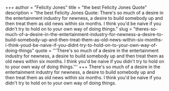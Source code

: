 +++
author = "Felicity Jones"
title = "the best Felicity Jones Quote"
description = "the best Felicity Jones Quote: There's so much of a desire in the entertainment industry for newness, a desire to build somebody up and then treat them as old news within six months. I think you'd be naive if you didn't try to hold on to your own way of doing things."
slug = "theres-so-much-of-a-desire-in-the-entertainment-industry-for-newness-a-desire-to-build-somebody-up-and-then-treat-them-as-old-news-within-six-months-i-think-youd-be-naive-if-you-didnt-try-to-hold-on-to-your-own-way-of-doing-things"
quote = '''There's so much of a desire in the entertainment industry for newness, a desire to build somebody up and then treat them as old news within six months. I think you'd be naive if you didn't try to hold on to your own way of doing things.'''
+++
There's so much of a desire in the entertainment industry for newness, a desire to build somebody up and then treat them as old news within six months. I think you'd be naive if you didn't try to hold on to your own way of doing things.

